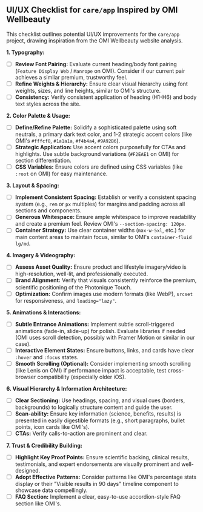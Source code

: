 ## UI/UX Checklist for `care/app` Inspired by OMI Wellbeauty

This checklist outlines potential UI/UX improvements for the `care/app` project, drawing inspiration from the OMI Wellbeauty website analysis.

**1. Typography:**

*   [ ] **Review Font Pairing:** Evaluate current heading/body font pairing (`Feature Display Web` / `Manrope` on OMI). Consider if our current pair achieves a similar premium, trustworthy feel.
*   [ ] **Refine Weights & Hierarchy:** Ensure clear visual hierarchy using font weights, sizes, and line heights, similar to OMI's structure.
*   [ ] **Consistency:** Verify consistent application of heading (H1-H6) and body text styles across the site.

**2. Color Palette & Usage:**

*   [ ] **Define/Refine Palette:** Solidify a sophisticated palette using soft neutrals, a primary dark text color, and 1-2 strategic accent colors (like OMI's `#fffcf8`, `#1a1a1a`, `#f4b4a4`, `#9A92B6`).
*   [ ] **Strategic Application:** Use accent colors purposefully for CTAs and highlights. Use subtle background variations (`#F2EAE1` on OMI) for section differentiation.
*   [ ] **CSS Variables:** Ensure colors are defined using CSS variables (like `:root` on OMI) for easy maintenance.

**3. Layout & Spacing:**

*   [ ] **Implement Consistent Spacing:** Establish or verify a consistent spacing system (e.g., `rem` or `px` multiples) for margins and padding across all sections and components.
*   [ ] **Generous Whitespace:** Ensure ample whitespace to improve readability and create a premium feel. Review OMI's `--section-spacing: 120px`.
*   [ ] **Container Strategy:** Use clear container widths (`max-w-5xl`, etc.) for main content areas to maintain focus, similar to OMI's `container-fluid lg/md`.

**4. Imagery & Videography:**

*   [ ] **Assess Asset Quality:** Ensure product and lifestyle imagery/video is high-resolution, well-lit, and professionally executed.
*   [ ] **Brand Alignment:** Verify that visuals consistently reinforce the premium, scientific positioning of the Photonique Touch.
*   [ ] **Optimization:** Confirm images use modern formats (like WebP), `srcset` for responsiveness, and `loading="lazy"`.

**5. Animations & Interactions:**

*   [ ] **Subtle Entrance Animations:** Implement subtle scroll-triggered animations (fade-in, slide-up) for polish. Evaluate libraries if needed (OMI uses scroll detection, possibly with Framer Motion or similar in our case).
*   [ ] **Interactive Element States:** Ensure buttons, links, and cards have clear `:hover` and `:focus` states.
*   [ ] **Smooth Scrolling (Optional):** Consider implementing smooth scrolling (like Lenis on OMI) if performance impact is acceptable, test cross-browser compatibility (especially older iOS).

**6. Visual Hierarchy & Information Architecture:**

*   [ ] **Clear Sectioning:** Use headings, spacing, and visual cues (borders, backgrounds) to logically structure content and guide the user.
*   [ ] **Scan-ability:** Ensure key information (science, benefits, results) is presented in easily digestible formats (e.g., short paragraphs, bullet points, icon cards like OMI's).
*   [ ] **CTAs:** Verify calls-to-action are prominent and clear.

**7. Trust & Credibility Building:**

*   [ ] **Highlight Key Proof Points:** Ensure scientific backing, clinical results, testimonials, and expert endorsements are visually prominent and well-designed.
*   [ ] **Adopt Effective Patterns:** Consider patterns like OMI's percentage stats display or their "Visible results in 90 days" timeline component to showcase data compellingly.
*   [ ] **FAQ Section:** Implement a clear, easy-to-use accordion-style FAQ section like OMI's. 